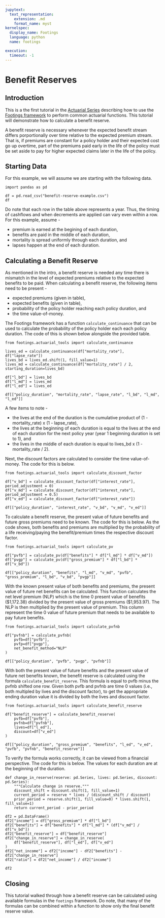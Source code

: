 ```yaml
---
jupytext:
  text_representation:
    extension: .md
    format_name: myst
kernelspec:
  display_name: Footings
  language: python
  name: footings

execution:
  timeout: -1
---
```


# Benefit Reserves

## Introduction

This is a the first tutorial in the [Actuarial Series](index.md) describing how to use the [Footings framework](https://www.github.com/footings/footings) to perform common actuarial functions.  This tutorial will demonstrate how to calculate a benefit reserve.

A benefit reserve is necessary whenever the expected benefit stream differs porportionally over time relative to the expected premium stream. That is, if premiums are constant for a policy holder and their expected cost go up overtime, part of the premiums paid early in the life of the policy must be set aside to pay for higher expected claims later in the life of the policy.

## Starting Data

For this example, we will assume we are starting with the following data.

```{code-cell} ipython3
import pandas as pd

df = pd.read_csv("benefit-reserve-example.csv")
df
```

Do note that each row in the table above represents a year. Thus, the timing of cashflows and when decrements are applied can vary even within a row. For this example, assume -

- premium is earned at the begining of each duration,
- benefits are paid in the middle of each duration,
- mortality is spread uniformly through each duration, and
- lapses happen at the end of each duration.


## Calculating a Benefit Reserve

As mentioned in the intro, a benefit reserve is needed any time there is mismatch in the level of expected premiums relative to the expected benefits to be paid. When calculating a benefit reserve, the following items need to be present -

- expected premiums (given in table),
- expected benefits (given in table),
- probability of the policy holder reaching each policy duration, and
- the time value-of-money.

The Footings framework has a function `calculate_continuance` that can be used to calculate the probability of the policy holder each each policy duration. The code of this is shown below alongside the provided table.

```{code-cell} ipython3
from footings.actuarial_tools import calculate_continuance

lives_ed = calculate_continuance(df["mortality_rate"], df["lapse_rate"])
lives_bd = lives_ed.shift(1, fill_value=1)
lives_md = calculate_continuance(df["mortality_rate"] / 2, starting_duration=lives_bd)

df["l_bd"] = lives_bd
df["l_md"] = lives_md
df["l_ed"] = lives_ed

df[["policy_duration", "mortality_rate", "lapse_rate", "l_bd", "l_md", "l_ed"]]
```

A few items to note -

- the lives at the end of the duration is the cumulative product of (1 - mortality_rate) x (1 - lapse_rate),
- the lives at the beginning of each duration is equal to the lives at the end of each duration for the next policy year (year 1 beginning duration is set to 1), and
- the lives in the middle of each duration is equal to lives_bd x (1 - mortality_rate / 2).

Next, the discount factors are calculated to consider the time value-of-money. The code for this is below.

```{code-cell} ipython3
from footings.actuarial_tools import calculate_discount_factor

df["v_bd"] = calculate_discount_factor(df["interest_rate"], period_adjustment = 0)
df["v_md"] = calculate_discount_factor(df["interest_rate"], period_adjustment = 0.5)
df["v_ed"] = calculate_discount_factor(df["interest_rate"])

df[["policy_duration", "interest_rate", "v_bd", "v_md", "v_ed"]]
```

To calculate a benefit reserve, the present value of future benefits and future gross premiums need to be known. The code for this is below. As the code shows, both benefits and premiums are multiplied by the probability of a life receiving/paying the benefit/premium times the respective discount factor.

```{code-cell} ipython3
from footings.actuarial_tools import calculate_pv

df["pvfb"] = calculate_pv(df["benefits"] * df["l_md"] * df["v_md"])
df["pvgp"] = calculate_pv(df["gross_premium"] * df["l_bd"] * df["v_bd"])

df[["policy_duration", "benefits", "l_md", "v_md", "pvfb", "gross_premium", "l_bd", "v_bd", "pvgp"]]
```

With the known present value of both benefits and premiums, the present value of future net benefits can be calculated. This function calculates the net level premium (NLP) which is the time 0 present value of benefits ($1,172.38) divided by the present value of gross premiums (\$1,953.97). The NLP is then multiplied by the present value of premium. This column represent the time 0 value of future premium that needs to be available to pay future benefits.

```{code-cell} ipython3
from footings.actuarial_tools import calculate_pvfnb

df["pvfnb"] = calculate_pvfnb(
    pvfb=df["pvfb"],
    pvfp=df["pvgp"],
    net_benefit_method="NLP"
)

df[["policy_duration", "pvfb", "pvgp", "pvfnb"]]
```

With both the present value of future benefits and the present value of future net benefits known, the benefit reserve is calculated using the formula `calculate_benefit_reserve`. This formula is equal to pvfb minus the pvfnb shifted one row. Given both pvfb and pvfnb are time 0 values (i.e., both multipled by lives and the discount factor), to get the appropriate ending duration value it is divided by both the lives and discount factor.

```{code-cell} ipython3
from footings.actuarial_tools import calculate_benefit_reserve

df["benefit_reserve"] = calculate_benefit_reserve(
    pvfb=df["pvfb"],
    pvfnb=df["pvfnb"],
    lives=df["l_ed"],
    discount=df["v_ed"]
)

df[["policy_duration", "gross_premium", "benefits", "l_ed", "v_ed", "pvfb", "pvfnb", "benefit_reserve"]]
```

To verify the formula works correctly, it can be viewed from a financial perspective. The code for this is below. The values for each duration are at the beginning of the duration.

```{code-cell} ipython3
def change_in_reserve(reserve: pd.Series, lives: pd.Series, discount: pd.Series):
    """Calculate change in reserve."""
    discount_shift = discount.shift(1, fill_value=1)
    current_period = reserve * lives / (discount_shift / discount)
    prior_period = reserve.shift(1, fill_value=0) * lives.shift(1, fill_value=1)
    return current_period - prior_period

df2 = pd.DataFrame()
df2["income"] = df["gross_premium"] * df["l_bd"]
df2["benefits"] = df["benefits"] * df["l_md"] * (df["v_md"] / df["v_bd"])
df2["benefit_reserve"] = df["benefit_reserve"]
df2["change_in_reserve"] = change_in_reserve(
    df["benefit_reserve"], df["l_ed"], df["v_ed"]
)
df2["net_income"] = df2["income"] - df2["benefits"] - df2["change_in_reserve"]
df2["ratio"] = df2["net_income"] / df2["income"]

df2
```

## Closing

This tutorial walked through how a benefit reserve can be calculated using available formulas in the `footings` framework. Do note, that many of the formulas can be combined within a function to show only the final benefit reserve value.
